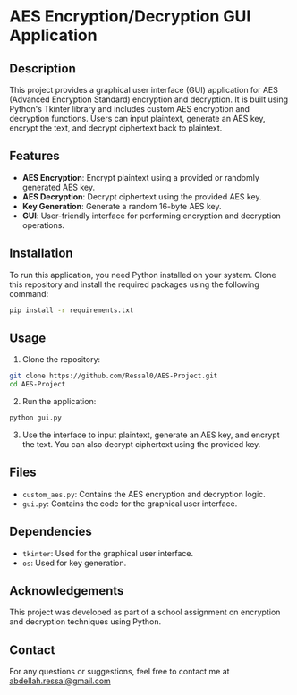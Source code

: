 
# AES Encryption/Decryption GUI Application

## Description
This project provides a graphical user interface (GUI) application for AES (Advanced Encryption Standard) encryption and decryption. It is built using Python's Tkinter library and includes custom AES encryption and decryption functions. Users can input plaintext, generate an AES key, encrypt the text, and decrypt ciphertext back to plaintext.

## Features
- **AES Encryption**: Encrypt plaintext using a provided or randomly generated AES key.
- **AES Decryption**: Decrypt ciphertext using the provided AES key.
- **Key Generation**: Generate a random 16-byte AES key.
- **GUI**: User-friendly interface for performing encryption and decryption operations.

## Installation
To run this application, you need Python installed on your system. Clone this repository and install the required packages using the following command:

```bash
pip install -r requirements.txt
```

## Usage
1. Clone the repository:
```bash
git clone https://github.com/Ressal0/AES-Project.git
cd AES-Project
```
2. Run the application:
```bash
python gui.py
```
3. Use the interface to input plaintext, generate an AES key, and encrypt the text. You can also decrypt ciphertext using the provided key.

## Files
- `custom_aes.py`: Contains the AES encryption and decryption logic.
- `gui.py`: Contains the code for the graphical user interface.

## Dependencies
- `tkinter`: Used for the graphical user interface.
- `os`: Used for key generation.


## Acknowledgements
This project was developed as part of a school assignment on encryption and decryption techniques using Python.

## Contact
For any questions or suggestions, feel free to contact me at abdellah.ressal@gmail.com

